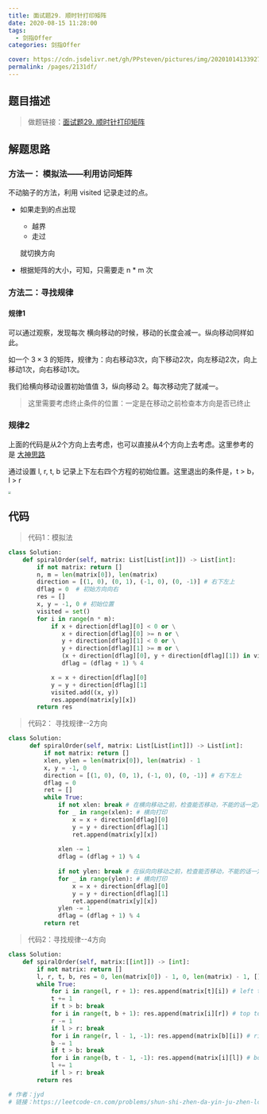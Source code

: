 ```yaml
---
title: 面试题29. 顺时针打印矩阵
date: 2020-08-15 11:28:00
tags: 
  - 剑指Offer
categories: 剑指Offer

cover: https://cdn.jsdelivr.net/gh/PPsteven/pictures/img/20201014133927.png
permalink: /pages/2131df/
---
```


## 题目描述

> 做题链接：[面试题29. 顺时针打印矩阵](https://leetcode-cn.com/problems/shun-shi-zhen-da-yin-ju-zhen-lcof/)
>

<!--more-->

## 解题思路

### 方法一： 模拟法——利用访问矩阵

不动脑子的方法，利用 visited 记录走过的点。

- 如果走到的点出现

  - 越界
  - 走过

  就切换方向

- 根据矩阵的大小，可知，只需要走 n * m 次

### 方法二：寻找规律

#### 规律1

可以通过观察，发现每次 横向移动的时候，移动的长度会减一。纵向移动同样如此。

  如一个 $3 \times 3$ 的矩阵，规律为：向右移动3次，向下移动2次，向左移动2次，向上移动1次，向右移动1次。

  我们给横向移动设置初始值值 3，纵向移动 2。每次移动完了就减一。

  > 这里需要考虑终止条件的位置：一定是在移动之前检查本方向是否已终止

### 规律2

上面的代码是从2个方向上去考虑，也可以直接从4个方向上去考虑。这里参考的是 [大神思路](https://leetcode-cn.com/problems/shun-shi-zhen-da-yin-ju-zhen-lcof/solution/mian-shi-ti-29-shun-shi-zhen-da-yin-ju-zhen-she-di/)

通过设置 l, r, t, b 记录上下左右四个方程的初始位置。这里退出的条件是，t > b， l > r

<img src="https://cdn.jsdelivr.net/gh/PPsteven/pictures/img/20200816155640.jpeg" style="zoom:33%;" />

## 代码

> 代码1：模拟法

```python
class Solution:
    def spiralOrder(self, matrix: List[List[int]]) -> List[int]:
        if not matrix: return []
        n, m = len(matrix[0]), len(matrix)
        direction = [(1, 0), (0, 1), (-1, 0), (0, -1)] # 右下左上
        dflag = 0  # 初始方向向右
        res = []
        x, y = -1, 0 # 初始位置
        visited = set()
        for i in range(n * m):
            if x + direction[dflag][0] < 0 or \
               x + direction[dflag][0] >= n or \
               y + direction[dflag][1] < 0 or \
               y + direction[dflag][1] >= m or \
               (x + direction[dflag][0], y + direction[dflag][1]) in visited:
               dflag = (dflag + 1) % 4

            x = x + direction[dflag][0]
            y = y + direction[dflag][1]
            visited.add((x, y))
            res.append(matrix[y][x])
        return res 
```



> 代码2： 寻找规律--2方向

```python
class Solution:
      def spiralOrder(self, matrix: List[List[int]]) -> List[int]:
          if not matrix: return []
          xlen, ylen = len(matrix[0]), len(matrix) - 1
          x, y = -1, 0  
          direction = [(1, 0), (0, 1), (-1, 0), (0, -1)] # 右下左上
          dflag = 0
          ret = []
          while True:
              if not xlen: break # 在横向移动之前，检查能否移动，不能的话一定是代表结束
              for _ in range(xlen): # 横向打印
                  x = x + direction[dflag][0]
                  y = y + direction[dflag][1]
                  ret.append(matrix[y][x])
              
              xlen -= 1
              dflag = (dflag + 1) % 4
              
              if not ylen: break # 在纵向向移动之前，检查能否移动，不能的话一定是代表结束
              for _ in range(ylen): # 横向打印
                  x = x + direction[dflag][0]
                  y = y + direction[dflag][1]
                  ret.append(matrix[y][x])
              ylen -= 1
              dflag = (dflag + 1) % 4
          return ret
```



> 代码2：寻找规律--4方向

```python
class Solution:
    def spiralOrder(self, matrix:[[int]]) -> [int]:
        if not matrix: return []
        l, r, t, b, res = 0, len(matrix[0]) - 1, 0, len(matrix) - 1, []
        while True:
            for i in range(l, r + 1): res.append(matrix[t][i]) # left to right
            t += 1
            if t > b: break
            for i in range(t, b + 1): res.append(matrix[i][r]) # top to bottom
            r -= 1
            if l > r: break
            for i in range(r, l - 1, -1): res.append(matrix[b][i]) # right to left
            b -= 1
            if t > b: break
            for i in range(b, t - 1, -1): res.append(matrix[i][l]) # bottom to top
            l += 1
            if l > r: break
        return res

# 作者：jyd
# 链接：https://leetcode-cn.com/problems/shun-shi-zhen-da-yin-ju-zhen-lcof/solution/mian-shi-ti-29-shun-shi-zhen-da-yin-ju-zhen-she-di/
```

